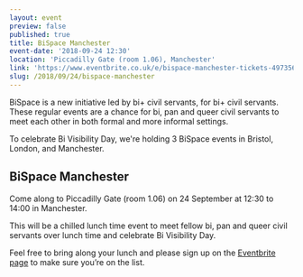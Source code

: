 ```yaml
---
layout: event
preview: false
published: true
title: BiSpace Manchester
event-date: '2018-09-24 12:30'
location: 'Piccadilly Gate (room 1.06), Manchester'
link: 'https://www.eventbrite.co.uk/e/bispace-manchester-tickets-49735606538'
slug: /2018/09/24/bispace-manchester
---
```

BiSpace is a new initiative led by bi+ civil servants, for bi+ civil servants. These regular events are a chance for bi, pan and queer civil servants to meet each other in both formal and more informal settings. 

To celebrate Bi Visibility Day, we're holding 3 BiSpace events in Bristol, London, and Manchester.

## BiSpace Manchester

Come along to Piccadilly Gate (room 1.06) on 24 September at 12:30 to 14:00 in Manchester. 

This will be a chilled lunch time event to meet fellow bi, pan and queer civil servants over lunch time and celebrate Bi Visibility Day.

Feel free to bring along your lunch and please sign up on the [Eventbrite page](https://www.eventbrite.co.uk/e/bispace-manchester-tickets-49735606538) to make sure you’re on the list.
